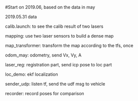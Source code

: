 #Start on 2019.06, based on the data in may


2019.05.31 data

calib.launch:      to see the calib result of two lasers

mapping:           use two laser sensors to build a dense map

map_transformer:   transform the map according to the tfs, once

odom_may:          odometry, send Vx, Vy, A

laser_reg:		   registration part, send icp pose to loc part

loc_demo:          ekf localization

sender_udp:	       listen tf, send the udf msg to vehicle

recorder:		   record poses for comparison
